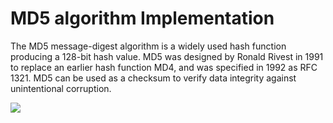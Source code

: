 # MD5 algorithm Implementation 

The MD5 message-digest algorithm is a widely used hash function producing a 128-bit hash value. MD5 was designed by Ronald Rivest in 1991 to replace an earlier hash function MD4, and was specified in 1992 as RFC 1321. MD5 can be used as a checksum to verify data integrity against unintentional corruption.

<img src="https://cdn.comparitech.com/wp-content/uploads/2021/06/md5-no-2fix-02-scaled.webp" />
